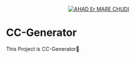 <p align="center">
<a href="https://Fashu-X.github.io/"><img title="AHAD Er MARE CHUDI" src="https://img.shields.io/badge/আহাদ এর%20-মাকে চুদি-SCRIPT?colorA=%23ff8100&colorB=%23017e40&colorC=%23ff0000&style=for-the-badge"></a>




# CC-Generator
This Project is CC-Generator🥰
